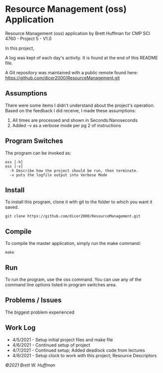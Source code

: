# Resource Management (oss) Application

Resource Management (oss) application by Brett Huffman for CMP SCI 4760 - Project 5 - V1.0

In this project, 

A log was kept of each day's activity.  It is found at the end of this README file.

A Git repository was maintained with a public remote found here: https://github.com/dicer2000/ResourceManagement.git

## Assumptions
There were some items I didn't understand about the project's operation.  Based on the feedback I did receive, I made these assumptions:

1. All times are processed and shown in Seconds:Nanoseconds
2. Added -v as a verbose mode per pg 2 of instructions

## Program Switches
The program can be invoked as:

```
oss [-h] 
oss [-v]
  -h Describe how the project should be run, then terminate.
  -v puts the logfile output into Verbose Mode
```

## Install
To install this program, clone it with git to the folder to which you want 
it saved.
```
git clone https://github.com/dicer2000/ResourceManagement.git
```
## Compile
To compile the master application, simply run the make command:
```
make
```
## Run
To run the program, use the oss command.  You can use any of the command line options listed in program switches area.

## Problems / Issues

The biggest problem experienced 


## Work Log

- 4/5/2021 - Setup initial project files and make file
- 4/6/2021 - Continued setup of project
- 4/7/2021 - Continued setup; Added deadlock code from lectures
- 4/8/2021 - Setup clock to work with this project; Resource Descriptors

*©2021 Brett W. Huffman*